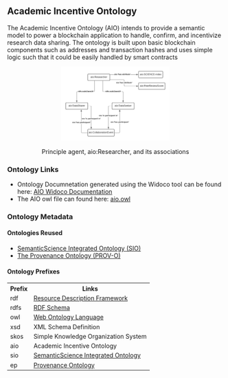 
<article class="mb-5" id="ontology">
<content>
  
  
<h1 id="ontologyabout">Academic Incentive Ontology</h1>
  <p>The Academic Incentive Ontology (AIO) intends to provide a semantic model to power a blockchain application to handle, confirm, and incentivize research data sharing. The ontology is built upon basic blockchain components such as addresses and transaction hashes and uses simple logic such that it could be easily handled by smart contracts</p>
  
<p style="text-align:center;"><img src= "images/AIObroad.jpeg" style="width:50%; height:50%"></p>
  <p style="text-align:center;">Principle agent, aio:Researcher, and its associations</p>  
  
  <h3 id="ontologylinks">Ontology Links</h3>
  <ul>
  <li>Ontology Documnetation generated using the Widoco tool can be found here: <a href="https://sharing-science.github.io/academic-incentive-ontology/AIODocumentation/index-en.html"> 
  AIO Widoco Documentation</a></li>
  <li>The AIO owl file can found here: <a href="https://github.com/sharing-science/academic-incentive-ontology/blob/main/AIO.owl">aio.owl</a></li>
  </ul>
  
  <article class="mb-5" id="ontologymetadata">
  <content>
    <h3>Ontology Metadata</h3>
  <h4 id="ontologiesreused">Ontologies Reused</h4>
  <ul>
  <li><a href="https://raw.githubusercontent.com/MaastrichtU-IDS/semanticscience/master/ontology/sio.owl">SemanticScience Integrated Ontology (SIO)</a></li>
  <li><a href="https://www.w3.org/TR/prov-o/">The Provenance Ontology (PROV-O)</a></li>
  </ul>
    
  <h4> Ontology Prefixes </h4>
  <table style="width:100%">
    <tr>
    <th>Prefix</th>
    <th>Links</th> 
  </tr>
  <tr>
    <td>rdf</td>
    <td><a href="http://www.w3.org/1999/02/22-rdf-syntax-ns">Resource Description Framework</a></td> 
  </tr>
  <tr>
    <td>rdfs</td>
    <td><a href="http://www.w3.org/2000/01/rdf-schema"> RDF Schema</a> </td> 
  </tr>
  <tr>
    <td>owl</td>
    <td><a href="http://www.w3.org/2002/07/owl#">Web Ontology Language </a> </td> 
  </tr>
    <tr>
    <td> xsd</td>
    <td> <a href="http://www.w3.org/2001/XMLSchema#"></a> XML Schema Definition</td> 
  </tr>
   <tr>
    <td>skos</td>
    <td> <a href="http://www.w3.org/2004/02/skos/core#"></a>  Simple Knowledge Organization System</td> 
  </tr>
    <tr>
    <td>aio</td>
    <td> <a> Academic Incentive Ontology</a> </td> 
  </tr>   
    <tr>
    <td>sio</td>
    <td> <a href="http://semanticscience.org/resource/">SemanticScience Integrated Ontology</a> </td> 
  </tr>
  <tr>
    <td>ep</td>
    <td> <a href="https://www.w3.org/TR/prov-o/">Provenance Ontology</a> </td> 
  </tr>

    
</table>
